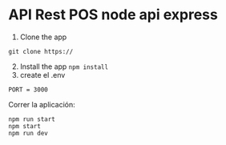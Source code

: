 # API  Rest POS  node api express
1. Clone the app
````
git clone https://
````
2. Install the app
`npm install`
3. create el .env
````
PORT = 3000
````

Correr la aplicación:
````
npm run start
npm start
npm run dev
````